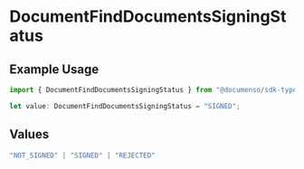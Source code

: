 # DocumentFindDocumentsSigningStatus

## Example Usage

```typescript
import { DocumentFindDocumentsSigningStatus } from "@documenso/sdk-typescript/models/operations";

let value: DocumentFindDocumentsSigningStatus = "SIGNED";
```

## Values

```typescript
"NOT_SIGNED" | "SIGNED" | "REJECTED"
```